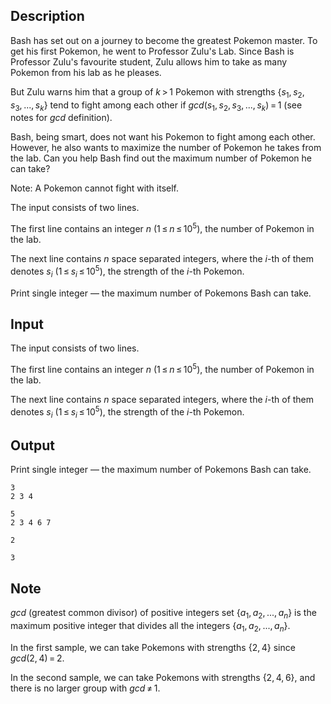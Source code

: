 ## Description

<div><p>Bash has set out on a journey to become the greatest Pokemon master. To get his first Pokemon, he went to Professor Zulu's Lab. Since Bash is Professor Zulu's favourite student, Zulu allows him to take as many Pokemon from his lab as he pleases.</p><p>But Zulu warns him that a group of <span class="tex-span"><i>k</i> &gt; 1</span> Pokemon with strengths <span class="tex-span">{<i>s</i><sub class="lower-index">1</sub>, <i>s</i><sub class="lower-index">2</sub>, <i>s</i><sub class="lower-index">3</sub>, ..., <i>s</i><sub class="lower-index"><i>k</i></sub>}</span> tend to fight among each other if <span class="tex-span"><i>gcd</i>(<i>s</i><sub class="lower-index">1</sub>, <i>s</i><sub class="lower-index">2</sub>, <i>s</i><sub class="lower-index">3</sub>, ..., <i>s</i><sub class="lower-index"><i>k</i></sub>) = 1</span> (see notes for <span class="tex-span"><i>gcd</i></span> definition).</p><p>Bash, being smart, does not want his Pokemon to fight among each other. However, he also wants to maximize the number of Pokemon he takes from the lab. Can you help Bash find out the maximum number of Pokemon he can take? </p><p><span class="tex-font-style-bf">Note</span>: A Pokemon cannot fight with itself.</p></div><div class="input-specification"><p>The input consists of two lines.</p><p>The first line contains an integer <span class="tex-span"><i>n</i></span> (<span class="tex-span">1 ≤ <i>n</i> ≤ 10<sup class="upper-index">5</sup></span>), the number of Pokemon in the lab.</p><p>The next line contains <span class="tex-span"><i>n</i></span> space separated integers, where the <span class="tex-span"><i>i</i></span>-th of them denotes <span class="tex-span"><i>s</i><sub class="lower-index"><i>i</i></sub></span> (<span class="tex-span">1 ≤ <i>s</i><sub class="lower-index"><i>i</i></sub> ≤ 10<sup class="upper-index">5</sup></span>), the strength of the <span class="tex-span"><i>i</i></span>-th Pokemon.</p></div><div class="output-specification"><p>Print single integer&nbsp;— the maximum number of Pokemons Bash can take.</p></div>

## Input

<p>The input consists of two lines.</p><p>The first line contains an integer <span class="tex-span"><i>n</i></span> (<span class="tex-span">1 ≤ <i>n</i> ≤ 10<sup class="upper-index">5</sup></span>), the number of Pokemon in the lab.</p><p>The next line contains <span class="tex-span"><i>n</i></span> space separated integers, where the <span class="tex-span"><i>i</i></span>-th of them denotes <span class="tex-span"><i>s</i><sub class="lower-index"><i>i</i></sub></span> (<span class="tex-span">1 ≤ <i>s</i><sub class="lower-index"><i>i</i></sub> ≤ 10<sup class="upper-index">5</sup></span>), the strength of the <span class="tex-span"><i>i</i></span>-th Pokemon.</p>

## Output

<p>Print single integer&nbsp;— the maximum number of Pokemons Bash can take.</p>





```input1
3
2 3 4

```




```input2
5
2 3 4 6 7

```




```output1
2

```




```output2
3

```



## Note

<p><span class="tex-span"><i>gcd</i></span> (greatest common divisor) of positive integers set <span class="tex-span">{<i>a</i><sub class="lower-index">1</sub>, <i>a</i><sub class="lower-index">2</sub>, ..., <i>a</i><sub class="lower-index"><i>n</i></sub>}</span> is the maximum positive integer that divides all the integers <span class="tex-span">{<i>a</i><sub class="lower-index">1</sub>, <i>a</i><sub class="lower-index">2</sub>, ..., <i>a</i><sub class="lower-index"><i>n</i></sub>}</span>.</p><p>In the first sample, we can take Pokemons with strengths <span class="tex-span">{2, 4}</span> since <span class="tex-span"><i>gcd</i>(2, 4) = 2</span>.</p><p>In the second sample, we can take Pokemons with strengths <span class="tex-span">{2, 4, 6}</span>, and there is no larger group with <span class="tex-span"><i>gcd</i> ≠ 1</span>.</p>
